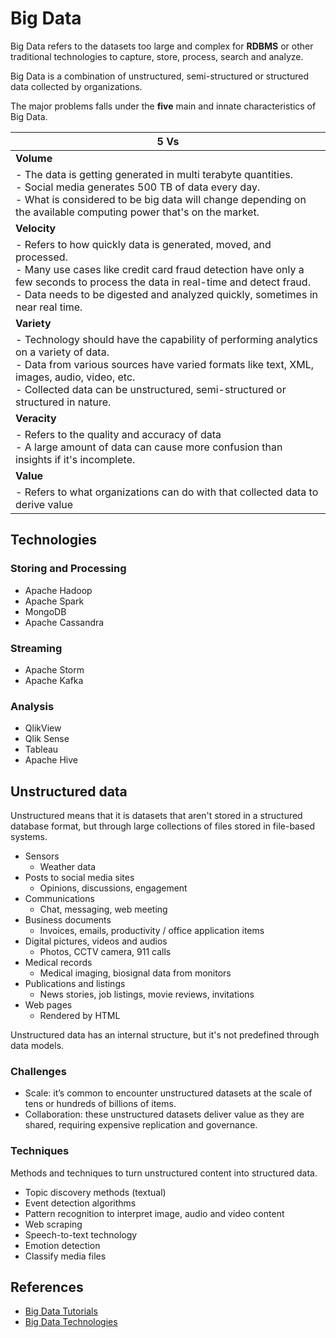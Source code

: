 # Big Data

Big Data refers to the datasets too large and complex for **RDBMS** or other traditional technologies to capture, store, process, search and analyze.

Big Data is a combination of unstructured, semi-structured or structured data collected by organizations.

The major problems falls under the **five** main and innate characteristics of Big Data. 

| 5 Vs                                                         |
| ------------------------------------------------------------ |
| **Volume**                                                   |
| - The data is getting generated in multi terabyte quantities.<br />- Social media generates 500 TB of data every day.<br />- What is considered to be big data will change depending on the available computing power that's on the market. |
| **Velocity**                                                 |
| - Refers to how quickly data is generated, moved, and processed.<br />- Many use cases like credit card fraud detection have only a few seconds to process the data in real-time and detect fraud.<br />- Data needs to be digested and analyzed quickly, sometimes in near real time. |
| **Variety**                                                  |
| - Technology should have the capability of performing analytics on a variety of data.<br />- Data from various sources have varied formats like text, XML, images, audio, video, etc.<br />- Collected data can be unstructured, semi-structured or structured in nature. |
| **Veracity**                                                 |
| - Refers to the quality and accuracy of data<br />- A large amount of data can cause more confusion than insights if it's incomplete. |
| **Value**                                                    |
| - Refers to what organizations can do with that collected data to derive value |

## Technologies

### Storing and Processing

- Apache Hadoop
- Apache Spark
- MongoDB
- Apache Cassandra

### Streaming

- Apache Storm
- Apache Kafka

### Analysis

- QlikView
- Qlik Sense
- Tableau
- Apache Hive

## Unstructured data

Unstructured means that it is datasets that aren't stored in a structured database format, but through large collections of files stored in file-based systems.

- Sensors
  - Weather data
- Posts to social media sites
  - Opinions, discussions, engagement
- Communications
  - Chat, messaging, web meeting
- Business documents
  - Invoices, emails, productivity / office application items
- Digital pictures, videos and audios
  - Photos, CCTV camera,  911 calls
- Medical records
  - Medical imaging, biosignal data from monitors
- Publications and listings
  - News stories, job listings, movie reviews, invitations
- Web pages
  - Rendered by HTML

Unstructured data has an internal structure, but it's not predefined through data models.

### Challenges

- Scale: it’s common to encounter unstructured datasets at the scale of tens or hundreds of billions of items.
- Collaboration: these unstructured datasets deliver value as they are shared, requiring expensive replication and governance.

### Techniques

Methods and techniques to turn unstructured content into structured data.

- Topic discovery methods (textual)
- Event detection algorithms
- Pattern recognition to interpret image, audio and video content
- Web scraping
- Speech-to-text technology
- Emotion detection
- Classify media files

## References

- [Big Data Tutorials](https://data-flair.training/blogs/big-data-tutorials-home/)
- [Big Data Technologies](https://techvidvan.com/tutorials/big-data-technologies/)
